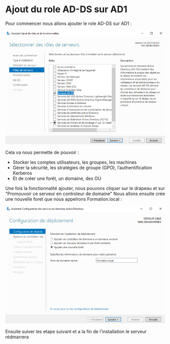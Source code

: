 # **Ajout du role AD-DS sur AD1**
Pour commencer nous allons ajouter le role AD-DS sur AD1 :

![Ajout du service AD-DS](../Screenshot/AjoutduserviceAD-DS.png)

Cela va nous permette de pouvoir :
- Stocker les comptes utilisateurs, les groupes, les machines
- Gèrer la sécurité, les stratégies de groupe (GPO), l’authentification Kerberos
- Et de créer une forêt, un domaine, des OU

Une fois la fonctionnalité ajouter, nous pouvons cliquer sur le drapeau et sur "Promouvoir ce serveur en controleur de domaine"
Nous allons ensuite crée une nouvelle foret que nous appelrons Formation.local :

![Création d'une forêt](../Screenshot/ajoutnouvelleforet.png)

Ensuite suiver les etape suivant et a la fin  de l'installation le serveur rédmarrera
